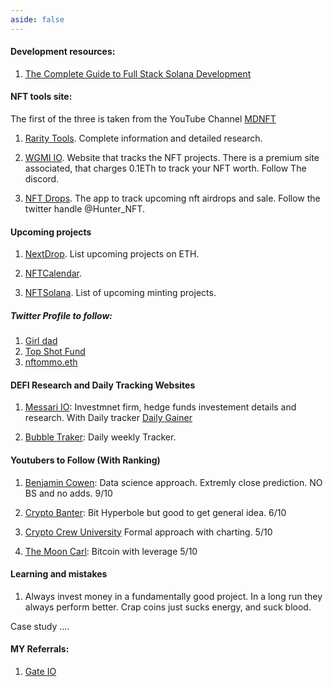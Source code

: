 ```yaml
---
aside: false
---
```



#### Development resources:
1. [The Complete Guide to Full Stack Solana Development](https://dev.to/dabit3/the-complete-guide-to-full-stack-solana-development-with-react-anchor-rust-and-phantom-3291) 

#### NFT tools site:

The first of the three is taken from the YouTube Channel [MDNFT](https://www.youtube.com/channel/UCnJxw7QrJMG9vNAaci8qM-A) 

1. [Rarity Tools](https://rarity.tools/). Complete information and detailed
    research.

2. [WGMI IO](https://wgmi.io/). Website that tracks the NFT projects. There
    is a premium site associated, that charges 0.1ETh to track your NFT worth.
    Follow The discord. 

3. [NFT Drops](https://niftydrops.io/). The app to track upcoming nft airdrops and sale.
    Follow the twitter handle @Hunter_NFT.

#### Upcoming projects

1. [NextDrop](https://nextdrop.is/). List upcoming projects on ETH.

2. [NFTCalendar](https://nftcalendar.io/). 

3. [NFTSolana](https://nftsolana.io/events/list/). List of upcoming minting projects. 

##### Twitter Profile to follow:
1. [Girl dad](https://twitter.com/girldadNFT)
2. [Top Shot Fund](https://twitter.com/topshotfund)
3. [nftommo.eth](https://twitter.com/NfTommo)

#### DEFI Research and Daily Tracking Websites

1. [Messari IO]( https://messari.io/): Investmnet firm, hedge funds investement
  details and research. With Daily tracker [Daily Gainer](https://messari.io/screener/daily-gainers-6ACB31BE)

2. [Bubble Traker](https://cryptobubbles.net/): Daily weekly Tracker.

#### Youtubers to Follow (With Ranking)

1. [Benjamin Cowen](https://www.youtube.com/channel/UCRvqjQPSeaWn-uEx-w0XOIg):
  Data science approach. Extremly close prediction. NO BS and no adds. 9/10

2. [Crypto Banter](https://www.youtube.com/channel/UCN9Nj4tjXbVTLYWN0EKly_Q):
  Bit Hyperbole but good to get general idea. 6/10

3. [Crypto Crew University](https://www.youtube.com/c/CryptoCrewUniversity)
  Formal approach with charting. 5/10

4. [The Moon Carl](https://www.youtube.com/c/TheMoonCarl): Bitcoin with leverage
  5/10


#### Learning and mistakes

1. Always invest money in a fundamentally good project.
  In a long run they always perform better.
  Crap coins just sucks energy, and suck blood. 

  Case study ....

#### MY Referrals:

1. [Gate IO](https://www.gate.io/signup/3185873)


